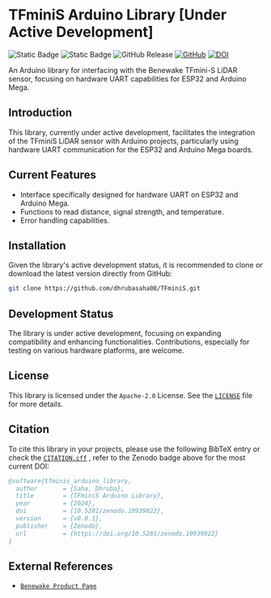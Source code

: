# TFminiS Arduino Library [Under Active Development]

![Static Badge](https://img.shields.io/badge/Author-Dhruba%20Saha-red?link=https%3A%2F%2Fgithub.com%2Fdhrubasaha08)
![Static Badge](https://img.shields.io/badge/Version-0.0.1-yellow?link=https%3A%2F%2Fgithub.com%2Fdhrubasaha08)
![GitHub Release](https://img.shields.io/github/v/release/dhrubasaha08/TFminiS)
[![GitHub](https://img.shields.io/github/license/dhrubasaha08/TFminiS)](LICENSE) 
[![DOI](https://zenodo.org/badge/DOI/10.5281/zenodo.10939022.svg)](https://doi.org/10.5281/zenodo.10939022)

An Arduino library for interfacing with the Benewake TFmini-S LiDAR sensor, focusing on hardware UART capabilities for ESP32 and Arduino Mega.

## Introduction
This library, currently under active development, facilitates the integration of the TFminiS LiDAR sensor with Arduino projects, particularly using hardware UART communication for the ESP32 and Arduino Mega boards.

## Current Features
- Interface specifically designed for hardware UART on ESP32 and Arduino Mega.
- Functions to read distance, signal strength, and temperature.
- Error handling capabilities.

## Installation
Given the library's active development status, it is recommended to clone or download the latest version directly from GitHub:

```bash
git clone https://github.com/dhrubasaha08/TFminiS.git
```

## Development Status

The library is under active development, focusing on expanding compatibility and enhancing functionalities. Contributions, especially for testing on various hardware platforms, are welcome.

## License

This library is licensed under the `Apache-2.0` License. See the [`LICENSE`](LICENSE) file for more details.

## Citation

To cite this library in your projects, please use the following BibTeX entry or check the [`CITATION.cff`](CITATION.cff) , refer to the Zenodo badge above for the most current DOI:

```bibtex
@software{tfminis_arduino_library,
  author       = {Saha, Dhruba},
  title        = {TFminiS Arduino Library},
  year         = {2024},
  doi          = {10.5281/zenodo.10939022},
  version      = {v0.0.1},
  publisher    = {Zenodo},
  url          = {https://doi.org/10.5281/zenodo.10939022}
}
```

## External References

- [`Benewake Product Page`](https://en.benewake.com/TFminiS/)
